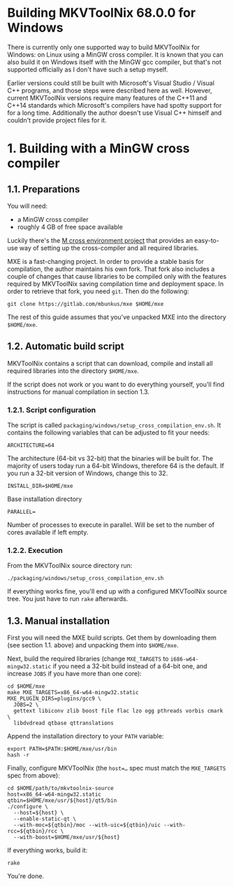 Building MKVToolNix 68.0.0 for Windows
=====================================

There is currently only one supported way to build MKVToolNix for
Windows: on Linux using a MinGW cross compiler. It is known that you
can also build it on Windows itself with the MinGW gcc compiler, but
that's not supported officially as I don't have such a setup myself.

Earlier versions could still be built with Microsoft's Visual Studio /
Visual C++ programs, and those steps were described here as
well. However, current MKVToolNix versions require many features of
the C++11 and C++14 standards which Microsoft's compilers have had
spotty support for for a long time. Additionally the author doesn't
use Visual C++ himself and couldn't provide project files for it.

# 1. Building with a MinGW cross compiler

## 1.1. Preparations

You will need:

- a MinGW cross compiler
- roughly 4 GB of free space available

Luckily there's the [M cross environment project](http://mxe.cc/)
that provides an easy-to-use way of setting up the cross-compiler
and all required libraries.

MXE is a fast-changing project. In order to provide a stable basis for
compilation, the author maintains his own fork. That fork also includes
a couple of changes that cause libraries to be compiled only with the
features required by MKVToolNix saving compilation time and deployment
space. In order to retrieve that fork, you need `git`. Then do the
following:

    git clone https://gitlab.com/mbunkus/mxe $HOME/mxe

The rest of this guide assumes that you've unpacked MXE
into the directory `$HOME/mxe`.

## 1.2. Automatic build script

MKVToolNix contains a script that can download, compile and install
all required libraries into the directory `$HOME/mxe`.

If the script does not work or you want to do everything yourself,
you'll find instructions for manual compilation in section 1.3.

### 1.2.1. Script configuration

The script is called `packaging/windows/setup_cross_compilation_env.sh`.
It contains the following variables that can be adjusted to fit your
needs:

    ARCHITECTURE=64

The architecture (64-bit vs 32-bit) that the binaries will be built
for. The majority of users today run a 64-bit Windows, therefore 64 is
the default. If you run a 32-bit version of Windows, change this to 32.

    INSTALL_DIR=$HOME/mxe

Base installation directory

    PARALLEL=

Number of processes to execute in parallel. Will be set to the number
of cores available if left empty.

### 1.2.2. Execution

From the MKVToolNix source directory run:

    ./packaging/windows/setup_cross_compilation_env.sh

If everything works fine, you'll end up with a configured MKVToolNix
source tree. You just have to run `rake` afterwards.

## 1.3. Manual installation

First you will need the MXE build scripts. Get them by
downloading them (see section 1.1. above) and unpacking them into
`$HOME/mxe`.

Next, build the required libraries (change `MXE_TARGETS` to
`i686-w64-mingw32.static` if you need a 32-bit build instead of a 64-bit
one, and increase `JOBS` if you have more than one core):

    cd $HOME/mxe
    make MXE_TARGETS=x86_64-w64-mingw32.static MXE_PLUGIN_DIRS=plugins/gcc9 \
      JOBS=2 \
      gettext libiconv zlib boost file flac lzo ogg pthreads vorbis cmark \
      libdvdread qtbase qttranslations

Append the installation directory to your `PATH` variable:

    export PATH=$PATH:$HOME/mxe/usr/bin
    hash -r

Finally, configure MKVToolNix (the `host=…` spec must match the
`MXE_TARGETS` spec from above):

    cd $HOME/path/to/mkvtoolnix-source
    host=x86_64-w64-mingw32.static
    qtbin=$HOME/mxe/usr/${host}/qt5/bin
    ./configure \
      --host=${host} \
      --enable-static-qt \
      --with-moc=${qtbin}/moc --with-uic=${qtbin}/uic --with-rcc=${qtbin}/rcc \
      --with-boost=$HOME/mxe/usr/${host}

If everything works, build it:

    rake

You're done.
